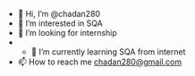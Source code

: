 - 👋 Hi, I’m @chadan280
- 👀 I’m interested in SQA
- 💞️ I’m looking for internship
- - 🌱 I’m currently learning SQA from internet
- 📫 How to reach me chadan280@gmail.com

<!---
chadan280/chadan280 is a ✨ special ✨ repository because its `README.md` (this file) appears on your GitHub profile.
You can click the Preview link to take a look at your changes.
--->
